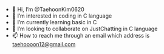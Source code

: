 - 👋 Hi, I’m @TaehoonKim0620
- 👀 I’m interested in coding in C language
- 🌱 I’m currently learning basic in C
- 💞️ I’m looking to collaborate on JustChatting in C language
- 📫 How to reach me through an email which address is taehoooon12@gmail.com

<!---
TaehoonKim0620/TaehoonKim0620 is a ✨ special ✨ repository because its `README.md` (this file) appears on your GitHub profile.
You can click the Preview link to take a look at your changes.
--->
